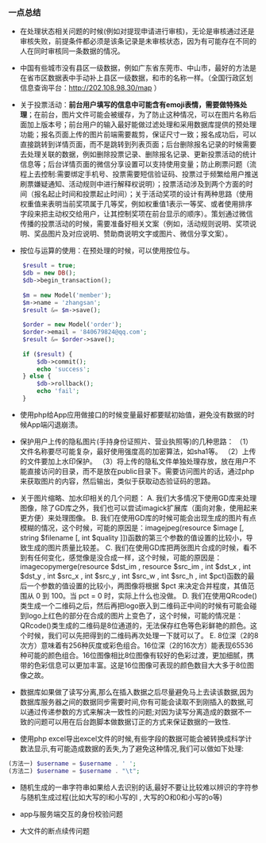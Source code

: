 ### 一点总结

* 在处理状态相关问题的时候(例如对提现申请进行审核)，无论是审核通过还是审核失败，前提条件都必须是该条记录是未审核状态，因为有可能存在不同的人在同时审核同一条数据的情况。

* 中国有些城市没有县区一级数据，例如广东省东莞市、中山市，最好的方法是在省市区数据表中手动补上县区一级数据，和市的名称一样。（全国行政区划信息查询平台：http://202.108.98.30/map ）

* 关于投票活动：**前台用户填写的信息中可能含有emoji表情，需要做特殊处理**；在前台，图片文件可能会被缓存，为了防止这种情况，可以在图片名称后面加上版本号；前台用户的输入最好能做过滤处理和采用数据库提供的预处理功能；报名页面上传的图片前端需要裁剪，保证尺寸一致；报名成功后，可以直接跳转到详情页面，而不是跳转到列表页面；后台删除报名记录的时候需要去处理关联的数据，例如删除投票记录、删除报名记录、更新投票活动的统计信息等；后台详情页面的微信分享设置可以支持使用变量；防止刷票问题（流程上去控制:需要绑定手机号、投票需要短信验证码、投票过于频繁给用户推送刷票嫌疑通知、活动规则中进行解释权说明）；投票活动涉及到两个方面的时间（报名起止时间和投票起止时间）；关于活动奖项的设计有两种思路（使用权重值来表明当前奖项属于几等奖，例如权重值1表示一等奖、或者使用排序字段来把主动权交给用户，让其控制奖项在前台显示的顺序）。策划通过微信传播的投票活动的时候，需要准备好相关文案（例如，活动规则说明、奖项说明、奖品图片及对应说明、赞助商说明文字或图片、微信分享文案）。
 
* 按位与运算的使用：在预处理的时候，可以使用按位与。
```php
    $result = true;
    $db = new DB();
    $db->begin_transaction();
    
    $m = new Model('member');
    $m->name = 'zhangsan';
    $result &= $m->save();
    
    $order = new Model('order');
    $order->email = '840679824@qq.com';
    $result &= $order->save();
    
    if ($result) {
        $db->commit();
        echo 'success';
    } else {
        $db->rollback();
        echo 'fail';
    }
```

* 使用php给App应用做接口的时候变量最好都要赋初始值，避免没有数据的时候App端闪退崩溃。

* 保护用户上传的隐私图片(手持身份证照片、营业执照等)的几种思路：
（1）文件名称要尽可能复杂，最好使用强度高的加密算法，如sha1等。
（2）上传的文件要加上水印保护。
（3）将上传的隐私文件单独处理存放，放在用户不能直接访问的目录，而不是放在public目录下。需要访问图片的话，通过php来获取图片的内容，然后输出，类似于获取动态验证码的思路。

* 关于图片缩略、加水印相关的几个问题：
A. 我们大多情况下使用GD库来处理图像，除了GD库之外，我们也可以尝试imagick扩展库（面向对象，使用起来更方便）来处理图像。
B. 我们在使用GD库的时候可能会出现生成的图片有点模糊的情况，这个时候，可能的原因是：imagejpeg(resource $image [, string $filename [, int $quality ]])函数的第三个参数的值设置的比较小，导致生成的图片质量比较差。
C. 我们在使用GD库把两张图片合成的时候，看不到有任何变化，感觉像是没合成一样，这个时候，可能的原因是：imagecopymerge(resource $dst_im , resource $src_im , int $dst_x , int $dst_y , int $src_x , int $src_y , int $src_w , int $src_h , int $pct)函数的最后一个参数的值设置的比较小，两图像将根据 $pct 来决定合并程度，其值范围从 0 到 100。当 pct = 0 时，实际上什么也没做。
D. 我们在使用QRcode()类生成一个二维码之后，然后再把logo嵌入到二维码正中间的时候有可能会碰到logo上红色的部分在合成的图片上变色了，这个时候，可能的情况是：QRcode()类生成的二维码是8位通道的，无法保存红色等色彩鲜艳的颜色。这个时候，我们可以先把得到的二维码再次处理一下就可以了。
E. 8位深（2的8次方）意味着有256种灰度或彩色组合。16位深（2的16次方）能表现65536种可能的颜色组合。16位图像相比8位图像有较好的色彩过渡，更加细腻，携带的色彩信息可以更加丰富。这是16位图像可表现的颜色数目大大多于8位图像之故。

* 数据库如果做了读写分离,那么在插入数据之后尽量避免马上去读该数据,因为数据库服务器之间的数据同步需要时间,你有可能会读取不到刚插入的数据,可以通过传递参数的方式来解决一致性的问题;对因为读写分离造成的数据不一致的问题可以用在后台跑脚本做数据订正的方式来保证数据的一致性.

* 使用php excel导出excel文件的时候,有些字段的数据可能会被转换成科学计数法显示,有可能造成数据的丢失,为了避免这种情况,我们可以做如下处理:
```php
(方法一) $username = $username . ' ';
(方法二) $username = $username . "\t";
```

* 随机生成的一串字符串如果给人去识别的话,最好不要让比较难以辨识的字符参与随机生成过程(比如大写的I和小写的l , 大写的O和0和小写的o等)

* app与服务端交互的身份校验问题

* 大文件的断点续传问题
